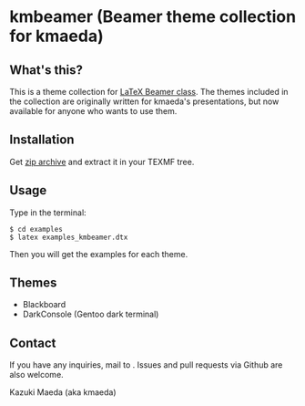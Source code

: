 kmbeamer (Beamer theme collection for kmaeda)
=============================================

What's this?
------------

This is a theme collection for [LaTeX Beamer class](https://bitbucket.org/rivanvx/beamer/wiki/Home).
The themes included in the collection are originally written for kmaeda's presentations, but now available for anyone who wants to use them.

Installation
------------

Get [zip archive](https://github.com/kmaed/kmbeamer/archive/master.zip) and extract it in your TEXMF tree.

Usage
-----

Type in the terminal:
```
$ cd examples
$ latex examples_kmbeamer.dtx
```
Then you will get the examples for each theme.

Themes
---------

 * Blackboard
 * DarkConsole (Gentoo dark terminal)

Contact
-------

If you have any inquiries, mail to <kmaeda at kmaeda.net>.
Issues and pull requests via Github are also welcome.

Kazuki Maeda (aka kmaeda)